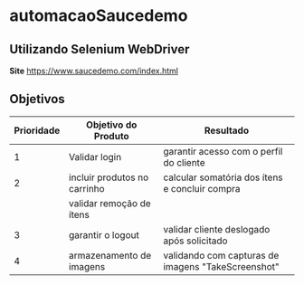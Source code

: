 # automacaoSaucedemo

## Utilizando Selenium WebDriver
**Site**  https://www.saucedemo.com/index.html

## Objetivos
| Prioridade |Objetivo do Produto           | Resultado                                         |
|------------|------------------------------|---------------------------------------------------|
|     1      |Validar login                 |garantir acesso com o perfil do cliente            |
|     2      |incluir produtos no carrinho  |calcular somatória dos ítens e concluir compra     |
|            |validar remoção de ítens      |                                                   |
|     3      |garantir o logout             |validar cliente deslogado após solicitado          |
|     4      |armazenamento de imagens      |validando com capturas de imagens "TakeScreenshot" |
